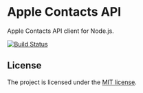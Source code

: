# Apple Contacts API

Apple Contacts API client for Node.js.

[![Build Status](https://codeship.com/projects/3ce84e60-a1a4-0132-a59b-5e7ffcf05096/status?branch=master)](https://codeship.com/projects/65670)

## License

The project is licensed under the [MIT license](http://opensource.org/licenses/MIT).
